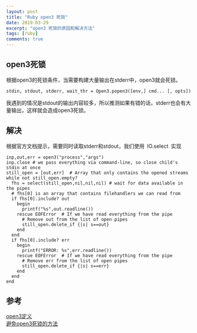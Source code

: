 ```yaml
---
layout: post
title: "Ruby open3 死锁"
date: 2019-03-29
excerpt: "open3 死锁的原因和解决方法"
tags: [ruby]
comments: true
---
```


## open3死锁

根据open3的死锁条件，当需要构建大量输出在stderr中，open3就会死锁。

```
stdin, stdout, stderr, wait_thr = Open3.popen3([env,] cmd... [, opts])
```

我遇到的情况是stdout的输出内容较多，所以推测如果有错的话，stderr也会有大量输出，这样就会造成open3死锁。

## 解决

根据官方文档提示，需要同时读取stderr和stdout，我们使用` `IO.select` `实现

```
inp,out,err = open3("process","args")
inp.close # we pass everything via command-line, so close child's stdin at once
still_open = [out,err]  # Array that only contains the opened streams
while not still_open.empty?
  fhs = select(still_open,nil,nil,nil) # wait for data available in the pipes
  # fhs[0] is an array that contains filehandlers we can read from
  if fhs[0].include? out
    begin
      printf("%s",out.readline())
    rescue EOFError  # If we have read everything from the pipe
      # Remove out from the list of open pipes
      still_open.delete_if {|s| s==out}
    end
  end
  if fhs[0].include? err
    begin
      printf("ERROR: %s",err.readline())
    rescue EOFError  # If we have read everything from the pipe
      # Remove err from the list of open pipes
      still_open.delete_if {|s| s==err}
    end
  end
end
```

## 参考

[open3定义](https://www.rubydoc.info/stdlib/open3/Open3.popen3)  
[避免open3死锁的方法](http://coldattic.info/post/63/)
